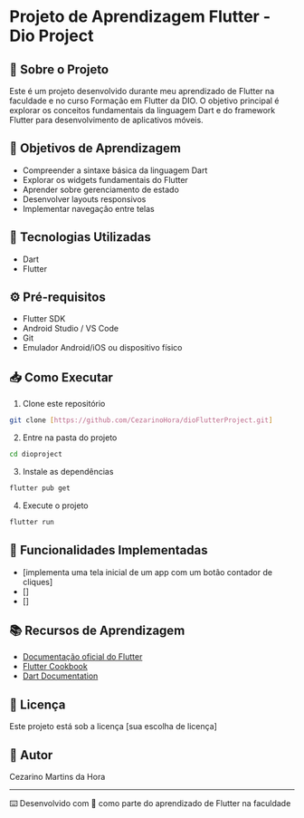 # Projeto de Aprendizagem Flutter - Dio Project

## 📱 Sobre o Projeto

Este é um projeto desenvolvido durante meu aprendizado de Flutter na faculdade e no curso Formação em Flutter da DIO. O objetivo principal é explorar os conceitos fundamentais da linguagem Dart e do framework Flutter para desenvolvimento de aplicativos móveis.

## 🎯 Objetivos de Aprendizagem

- Compreender a sintaxe básica da linguagem Dart
- Explorar os widgets fundamentais do Flutter
- Aprender sobre gerenciamento de estado
- Desenvolver layouts responsivos
- Implementar navegação entre telas

## 🚀 Tecnologias Utilizadas

- Dart
- Flutter

## ⚙️ Pré-requisitos

- Flutter SDK
- Android Studio / VS Code
- Git
- Emulador Android/iOS ou dispositivo físico

## 📥 Como Executar

1. Clone este repositório

```bash
git clone [https://github.com/CezarinoHora/dioFlutterProject.git]
```

2. Entre na pasta do projeto

```bash
cd dioproject
```

3. Instale as dependências

```bash
flutter pub get
```

4. Execute o projeto

```bash
flutter run
```

## 🎨 Funcionalidades Implementadas

- [implementa uma tela inicial de um app com um botão contador de cliques]
- []
- []

## 📚 Recursos de Aprendizagem

- [Documentação oficial do Flutter](https://docs.flutter.dev/)
- [Flutter Cookbook](https://docs.flutter.dev/cookbook)
- [Dart Documentation](https://dart.dev/guides)

## 📝 Licença

Este projeto está sob a licença [sua escolha de licença]

## 👤 Autor

Cezarino Martins da Hora

---

⌨️ Desenvolvido com 💜 como parte do aprendizado de Flutter na faculdade
